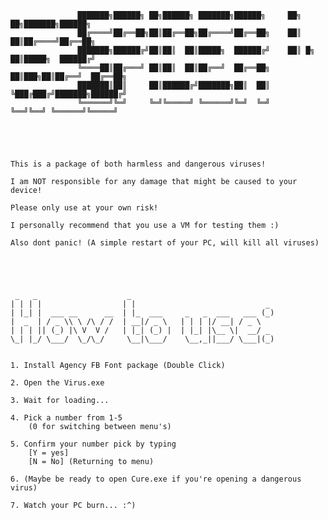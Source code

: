 

                   ███████╗██████╗ ██╗██████╗ ███████╗██████╗     ██╗    ██╗███████╗██████╗ 
                   ██╔════╝██╔══██╗██║██╔══██╗██╔════╝██╔══██╗    ██║    ██║██╔════╝██╔══██╗
                   ███████╗██████╔╝██║██║  ██║█████╗  ██████╔╝    ██║ █╗ ██║█████╗  ██████╔╝
                   ╚════██║██╔═══╝ ██║██║  ██║██╔══╝  ██╔══██╗    ██║███╗██║██╔══╝  ██╔══██╗
                   ███████║██║     ██║██████╔╝███████╗██║  ██║    ╚███╔███╔╝███████╗██████╔╝
                   ╚══════╝╚═╝     ╚═╝╚═════╝ ╚══════╝╚═╝  ╚═╝     ╚══╝╚══╝ ╚══════╝╚═════╝ 





	This is a package of both harmless and dangerous viruses!

	I am NOT responsible for any damage that might be caused to your device!
	
	Please only use at your own risk!
	
	I personally recommend that you use a VM for testing them :)
	
	Also dont panic! (A simple restart of your PC, will kill all viruses)





	 _   _                    _                                
	| | | |                  | |                             _ 
	| |_| |  ___ __      __  | |_  ___     _   _  ___   ___ (_)
	|  _  | / _ \\ \ /\ / /  | __|/ _ \   | | | |/ __| / _ \   
	| | | || (_) |\ V  V /   | |_| (_) |  | |_| |\__ \|  __/ _ 
	\_| |_/ \___/  \_/\_/     \__|\___/    \__,_||___/ \___|(_)


	1. Install Agency FB Font package (Double Click)

	2. Open the Virus.exe

	3. Wait for loading...

	4. Pick a number from 1-5
		(0 for switching between menu's)

	5. Confirm your number pick by typing
		[Y = yes]
		[N = No] (Returning to menu)

	6. (Maybe be ready to open Cure.exe if you're opening a dangerous virus)

	7. Watch your PC burn... :^)
